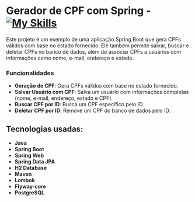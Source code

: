 # Gerador de CPF com Spring - [![My Skills](https://skillicons.dev/icons?i=spring&theme=)](https://spring.io/projects/spring-boot)

Este projeto é um exemplo de uma aplicação Spring Boot que gera CPFs válidos com base no estado fornecido. Ele também permite salvar, buscar e deletar CPFs no banco de dados, além de associar CPFs a usuários com informações como nome, e-mail, endereço e estado.

### Funcionalidades

- **Geração de CPF**: Gera CPFs válidos com base no estado fornecido.
- **Salvar Usuário com CPF**: Salva um usuário com informações completas (nome, e-mail, endereço, estado e CPF).
- **Buscar CPF por ID**: Busca um CPF específico pelo ID.
- **Deletar CPF por ID**: Remove um CPF do banco de dados pelo ID.

## Tecnologias usadas:

- **Java**
- **Spring Boot**
- **Spring Web**
- **Spring Data JPA**
- **H2 Database**
- **Maven**
- **Lombok**
- **Flyway-core**
- **PostgreSQL**
